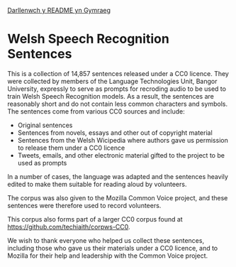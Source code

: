 [Darllenwch y README yn Gymraeg](README.md)


# Welsh Speech Recognition Sentences
This is a collection of 14,857 sentences released under a CC0 licence. They were collected by members of the Language Technologies Unit, Bangor University, expressly to serve as prompts for recroding audio to be used to train Welsh Speech Recognition models. As a result, the sentences are reasonably short and do not contain less common characters and symbols. The sentences come from various CC0 sources and include:

* Original sentences
* Sentences from novels, essays and other out of copyright material
* Sentences from the Welsh Wicipedia where authors gave us permission to release them under a CC0 licence
* Tweets, emails, and other electronic material gifted to the project to be used as prompts

In a number of cases, the language was adapted and the sentences heavily edited to make them suitable for reading aloud by volunteers.

The corpus was also given to the Mozilla Common Voice project, and these sentences were therefore used to record volunteers.

This corpus also forms part of a larger CC0 corpus found at https://github.com/techiaith/corpws-CC0.

We wish to thank everyone who helped us collect these sentences, including those who gave us their materials under a CC0 licence, and to Mozilla for their help and leadership with the Common Voice project.

